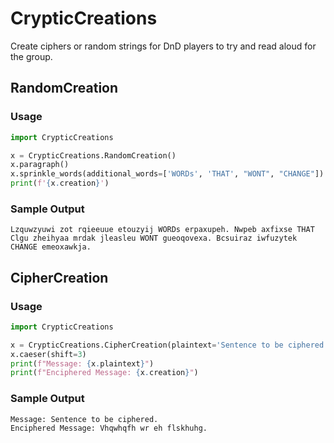 # CrypticCreations
Create ciphers or random strings for DnD players to try and read aloud for the group.

## RandomCreation
### Usage
```python
import CrypticCreations

x = CrypticCreations.RandomCreation()
x.paragraph()
x.sprinkle_words(additional_words=['WORDs', 'THAT', "WONT", "CHANGE"])
print(f'{x.creation}')
```
### Sample Output
```text
Lzquwzyuwi zot rqieeuue etouzyij WORDs erpaxupeh. Nwpeb axfixse THAT Clgu zheihyaa mrdak jleasleu WONT gueoqovexa. Bcsuiraz iwfuzytek CHANGE emeoxawkja.
```

## CipherCreation
### Usage
```python
import CrypticCreations

x = CrypticCreations.CipherCreation(plaintext='Sentence to be ciphered.')
x.caeser(shift=3)
print(f"Message: {x.plaintext}")
print(f"Enciphered Message: {x.creation}")
```

### Sample Output
```text
Message: Sentence to be ciphered.
Enciphered Message: Vhqwhqfh wr eh flskhuhg.
```